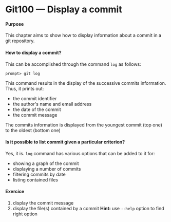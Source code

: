 # Git100 — Display a commit

#### Purpose
This chapter aims to show how to display information about a commit in a git repository.

#### How to display a commit?
This can be accomplished through the command `log` as follows:

```
prompt> git log
```

This command results in the display of the successive commits information. Thus, it prints out:

  * the commit identifier
  * the author's name and email address
  * the date of the commit
  * the commit message

The commits information is displayed from the youngest commit (top one) to the oldest (bottom one)

#### Is it possible to list commit given a particular criterion?
Yes, it is. `log` command has various options that can be added to it for:

  * showing a graph of the commit
  * displaying a number of commits
  * filtering commits by date
  * listing contained files


#### Exercice
1. display the commit message
2. display the file(s) contained by a commit
   **Hint:** use `--help` option to find right option


